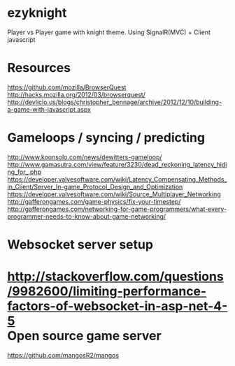 ezyknight
=========

Player vs Player game with knight theme. Using SignalR(MVC) + Client javascript
   
  
Resources
=========
https://github.com/mozilla/BrowserQuest  
http://hacks.mozilla.org/2012/03/browserquest/  
http://devlicio.us/blogs/christopher_bennage/archive/2012/12/10/building-a-game-with-javascript.aspx

Gameloops / syncing / predicting
==
http://www.koonsolo.com/news/dewitters-gameloop/  
http://www.gamasutra.com/view/feature/3230/dead_reckoning_latency_hiding_for_.php
https://developer.valvesoftware.com/wiki/Latency_Compensating_Methods_in_Client/Server_In-game_Protocol_Design_and_Optimization
https://developer.valvesoftware.com/wiki/Source_Multiplayer_Networking  
http://gafferongames.com/game-physics/fix-your-timestep/  
http://gafferongames.com/networking-for-game-programmers/what-every-programmer-needs-to-know-about-game-networking/  

Websocket server setup
==
http://stackoverflow.com/questions/9982600/limiting-performance-factors-of-websocket-in-asp-net-4-5  
Open source game server
== 
https://github.com/mangosR2/mangos
